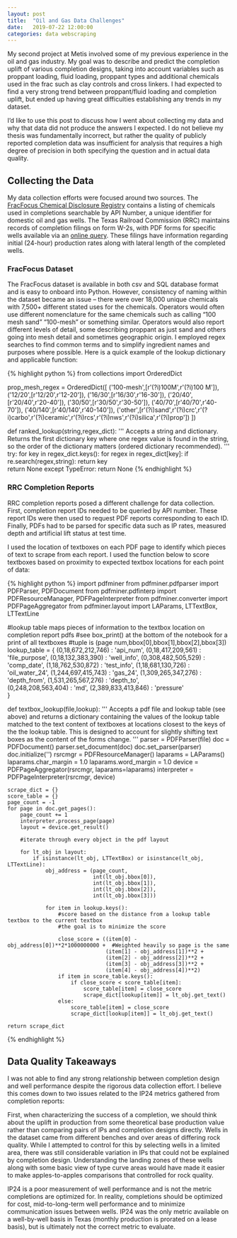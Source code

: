 ```yaml
---
layout: post
title:  "Oil and Gas Data Challenges"
date:   2019-07-22 12:00:00
categories: data webscraping
---
```



My second project at Metis involved some of my previous experience in the oil and gas industry. My goal was to describe and predict the completion uplift of various completion designs, taking into account variables such as proppant loading, fluid loading, proppant types and additional chemicals used in the frac such as clay controls and cross linkers. I had expected to find a very strong trend between proppant/fluid loading and completion uplift, but ended up having great difficulties establishing any trends in my dataset. 

I’d like to use this post to discuss how I went about collecting my data and why that data did not produce the answers I expected. I do not believe my thesis was fundamentally incorrect, but rather the quality of publicly reported completion data was insufficient for analysis that requires a high degree of precision in both specifying the question and in actual data quality.

## Collecting the Data

My data collection efforts were focused around two sources. The [FracFocus Chemical Disclosure Registry](https://fracfocus.org/) contains a listing of chemicals used in completions searchable by API Number, a unique identifier for domestic oil and gas wells. The Texas Railroad Commission (RRC) maintains records of completion filings on form W-2s, with PDF forms for specific wells available via an [online query](http://webapps.rrc.texas.gov/CMPL/publicHomeAction.do). These filings have information regarding initial (24-hour) production rates along with lateral length of the completed wells. 

### FracFocus Dataset

The FracFocus dataset is available in both csv and SQL database format and is easy to onboard into Python. However, consistency of naming within the dataset became an issue – there were over 18,000 unique chemicals with 7,500+ different stated uses for the chemicals. Operators would often use different nomenclature for the same chemicals such as calling “100 mesh sand” “100-mesh” or something similar. Operators would also report different levels of detail, some describing proppant as just sand and others going into mesh detail and sometimes geographic origin. I employed regex searches to find common terms and to simplify ingredient names and purposes where possible. Here is a quick example of the lookup dictionary and applicable function:

{% highlight python %}
from collections import OrderedDict

prop_mesh_regex = OrderedDict([
    ('100-mesh',[r'(?i)100M',r'(?i)100 M']),
    ('12/20',[r'12/20',r'12-20']),
    ('16/30',[r'16/30',r'16-30']),
    ('20/40',[r'20/40',r'20-40']),
    ('30/50',[r'30/50',r'30-50']),
    ('40/70',[r'40/70',r'40-70']),
    ('40/140',[r'40/140',r'40-140']),
    ('other',[r'(?i)sand',r'(?i)crc',r'(?i)carbo',r'(?i)ceramic',r'(?i)rcs',r'(?i)nws',r'(?i)silica',r'(?i)prop'])
])

def ranked_lookup(string,regex_dict):
    '''
    Accepts a string and dictionary. Returns the first dictionary key where one regex value is found in the string,
    so the order of the dictionary matters (ordered dictionary recommended).
    '''
    try:
        for key in regex_dict.keys():
            for regex in regex_dict[key]:
                if re.search(regex,string):
                    return key        
        return None
    except TypeError:
        return None
{% endhighlight %}


### RRC Completion Reports

RRC completion reports posed a different challenge for data collection. First, completion report IDs needed to be queried by API number. These report IDs were then used to request PDF reports corresponding to each ID. Finally, PDFs had to be parsed for specific data such as IP rates, measured depth and artificial lift status at test time. 

I used the location of textboxes on each PDF page to identify which pieces of text to scrape from each report. I used the function below to score textboxes based on proximity to expected textbox locations for each point of data:

{% highlight python %}
import pdfminer
from pdfminer.pdfparser import PDFParser, PDFDocument
from pdfminer.pdfinterp import PDFResourceManager, PDFPageInterpreter
from pdfminer.converter import PDFPageAggregator
from pdfminer.layout import LAParams, LTTextBox, LTTextLine

#lookup table maps pieces of information to the textbox location on completion report pdfs
#see box_print() at the bottom of the notebook for a print of all textboxes 
#tuple is (page num,bbox[0],bbox[1],bbox[2],bbox[3])
lookup_table = {
    (0,18,672,212,746) : 'api_num',
    (0,18,417,209,561) : 'file_purpose', 
    (0,18,132,383,390) : 'well_info',
    (0,308,482,505,529) : 'comp_date',
    (1,18,762,530,872) : 'test_info',
    (1,18,681,130,726) : 'oil_water_24',
    (1,244,697,415,743) : 'gas_24',
    (1,309,265,347,276) : 'depth_from', 
    (1,531,265,567,276) : 'depth_to',   
    (0,248,208,563,404) : 'md', 
    (2,389,833,413,846) : 'pressure'       
}

def textbox_lookup(file,lookup):
    '''
    Accepts a pdf file and lookup table (see above) and returns a dictionary containing the values of the lookup
    table matched to the text content of textboxes at locations closest to the keys of the the lookup table.
    This is designed to account for slightly shifting text boxes as the content of the forms change.
    '''
    parser = PDFParser(file)
    doc = PDFDocument()
    parser.set_document(doc)
    doc.set_parser(parser)
    doc.initialize('')
    rsrcmgr = PDFResourceManager()
    laparams = LAParams()
    laparams.char_margin = 1.0
    laparams.word_margin = 1.0
    device = PDFPageAggregator(rsrcmgr, laparams=laparams)
    interpreter = PDFPageInterpreter(rsrcmgr, device)
    
    scrape_dict = {}
    score_table = {}
    page_count = -1
    for page in doc.get_pages():
        page_count += 1
        interpreter.process_page(page)
        layout = device.get_result()
        
        #iterate through every object in the pdf layout
        
        for lt_obj in layout:
            if isinstance(lt_obj, LTTextBox) or isinstance(lt_obj, LTTextLine):
                obj_address = (page_count,
                               int(lt_obj.bbox[0]),
                               int(lt_obj.bbox[1]),
                               int(lt_obj.bbox[2]),
                               int(lt_obj.bbox[3]))
                
                for item in lookup.keys():
                    #score based on the distance from a lookup table textbox to the current textbox
                    #the goal is to minimize the score
                    
                    close_score = ((item[0] - obj_address[0])**2*1000000000 +  #Weighted heavily so page is the same
                                   (item[1] - obj_address[1])**2 + 
                                   (item[2] - obj_address[2])**2 +
                                   (item[3] - obj_address[3])**2 +
                                   (item[4] - obj_address[4])**2)
                    if item in score_table.keys():
                        if close_score < score_table[item]:
                            score_table[item] = close_score
                            scrape_dict[lookup[item]] = lt_obj.get_text()
                    else:
                        score_table[item] = close_score
                        scrape_dict[lookup[item]] = lt_obj.get_text()
                        
    return scrape_dict
{% endhighlight %}

## Data Quality Takeaways

I was not able to find any strong relationship between completion design and well performance despite the rigorous data collection effort. I believe this comes down to two issues related to the IP24 metrics gathered from completion reports:

First, when characterizing the success of a completion, we should think about the uplift in production from some theoretical base production value rather than comparing pairs of IPs and completion designs directly. Wells in the dataset came from different benches and over areas of differing rock quality. While I attempted to control for this by selecting wells in a limited area, there was still considerable variation in IPs that could not be explained by completion design. Understanding the landing zones of these wells along with some basic view of type curve areas would have made it easier to make apples-to-apples comparisons that controlled for rock quality.

IP24 is a poor measurement of well performance and is not the metric completions are optimized for. In reality, completions should be optimized for cost, mid-to-long-term well performance and to minimize communication issues between wells. IP24 was the only metric available on a well-by-well basis in Texas (monthly production is prorated on a lease basis), but is ultimately not the correct metric to evaluate.
